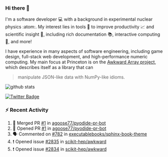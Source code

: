 ### Hi there 👋 

I'm a software developer 💻 with a background in experimental nuclear physics :atom:. My interest lies in tools :wrench: to improve productivity :chart_with_upwards_trend: and scientific insight :telescope:, including rich documentation 📚, interactive computing 🧮, and more! 

I have experience in many aspects of software engineering, including game design, full-stack web development, and high-performance numeric computing. My main focus at Princeton is on the [Awkward Array project](awkward-array.org/), which describes itself as a library that can 
> manipulate JSON-like data with NumPy-like idioms.

![github stats](https://github-readme-stats.vercel.app/api?username=agoose77&show_icons=true&hide_rank=true&hide_title=true&bg_color=30,e76445,904e95&text_color=efe3ec&icon_color=efe3ec)
<!--
**agoose77/agoose77** is a ✨ _special_ ✨ repository because its `README.md` (this file) appears on your GitHub profile.

Here are some ideas to get you started:

- 🔭 I’m currently working on ...
- 🌱 I’m currently learning ...
- 👯 I’m looking to collaborate on ...
- 🤔 I’m looking for help with ...
- 💬 Ask me about ...
- 📫 How to reach me: ...
- 😄 Pronouns: ...
- ⚡ Fun fact: ...
-->

[![Twitter Badge](https://img.shields.io/twitter/follow/agoose77?style=flat-square&logo=Twitter&logoColor=white&color=cornflowerblue)](https://twitter.com/agoose77)

### :zap: Recent Activity

<!--START_SECTION:activity-->
1. 🎉 Merged PR [#1](https://github.com/agoose77/pyodide-pr-bot/pull/1) in [agoose77/pyodide-pr-bot](https://github.com/agoose77/pyodide-pr-bot)
2. 💪 Opened PR [#1](https://github.com/agoose77/pyodide-pr-bot/pull/1) in [agoose77/pyodide-pr-bot](https://github.com/agoose77/pyodide-pr-bot)
3. 🗣 Commented on [#782](https://github.com/executablebooks/sphinx-book-theme/issues/782#issuecomment-1814126100) in [executablebooks/sphinx-book-theme](https://github.com/executablebooks/sphinx-book-theme)
4. ❗ Opened issue [#2835](https://github.com/scikit-hep/awkward/issues/2835) in [scikit-hep/awkward](https://github.com/scikit-hep/awkward)
5. ❗ Opened issue [#2834](https://github.com/scikit-hep/awkward/issues/2834) in [scikit-hep/awkward](https://github.com/scikit-hep/awkward)
<!--END_SECTION:activity-->
